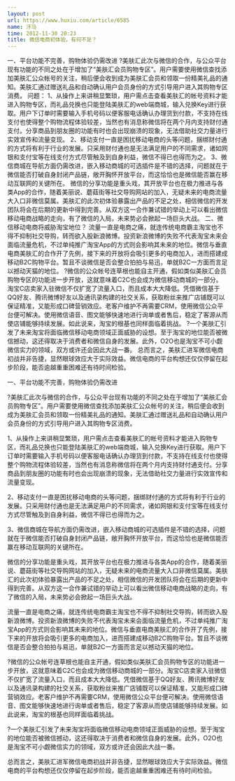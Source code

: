 ```yaml
---
layout: post
url: https://www.huxiu.com/article/6585
name: 汗马
time: 2012-11-30 20:23
title: 微信电商初体验，有何不足？
---
```

一、平台功能不完善，购物体验仍需改进 ?美肤汇此次与微信的合作，与公众平台现有功能的不同之处在于增加了“美肤汇会员购物专区”。用户需要使用微信查找添加美肤汇公众帐号的关注，稍后便会收到成为美肤汇会员和领取一份精美礼品的通知。美肤汇通过赠送礼品和自动确认用户会员身份的方式引导用户进入其购物专区消费。 问题： 1、从操作上来讲稍显繁琐，用户需点击查看美肤汇的帐号资料才能进入购物专区，而礼品兑换也只能登陆美肤汇的web端商城，输入兑换Key进行获取。用户下订单时需要输入手机号码以便客服电话确认办理货到付款，不支持在线支付也使得整个购物流程体验较差，当然也有消息称微信将在两个月内支持财付通支付。分享商品到朋友圈的功能有时也会出现崩溃的现象，无法借助社交力量进行实效宣传和流量变现。 2、移动支付一直是困扰移动电商的头等问题，捆绑财付通的方式将有利于行业的发展。只采用财付通也是无法满足用户的不同需求，诸如网银和支付宝等在线支付方式尽管触及到自身利益，微信不得已也得而为之。 3、微信商城在导航方面仍需改进，嵌入移动商城的可选插件是不错的选择，问题就在于微信能否打破自身封闭产品链，敞开胸怀开放平台，而这恰恰也是微信能否赢在移动互联网的关键所在。 微信的分享功能是重头戏，其开放平台也在极力推进与各类App的合作，随着美丽说、蘑菇街等社交导购网站的加入，无疑未来的电商流量大入口非微信莫属。美肤汇的此次初体验暴露出产品的不足之处，相信微信的开发团队将会在后期的更新中得到完善。从双方这一合作兼试错的举动上可以看出微信移动电商战略的走向，有了微信的入局，未来势必会掀起一场巨头大战。 二、微信移动电商将威胁淘宝地位？ 流量一直是电商之痛，就连传统电商霸主淘宝也不得不抑制社交导购，转而欲入股新浪微博。投资新浪微博的失败不代表淘宝未来会面临流量危机，不过单纯推广淘宝App的方式则会影响其未来的地位。微信与垂直电商美肤汇的合作开了先例，接下来的开放将会吸引更多的电商加入，进而搭建成移动B2C购物平台。暂且不谈微信是否会整合拍拍与易迅，单就B2C一方面而言足以撼动天猫的地位。 ?微信的公众帐号连草根也能自主开通，假如类似美肤汇会员购物专区的功能进一步开放，这就意味着C2C也会成为微信移动商城的一部分。淘宝C店卖家入驻微信不仅扩宽了流量入口，而且成本大大降低。凭借微信基于QQ好友、腾讯微博好友以及通讯录构建的社交关系，获取粉丝来推广店铺既可以保证精准，又能形成口碑营销效应。老客户维护不再需要CRM，使用微信公众平台便可解决。使用微信语音、图文能够快速地进行询单或者售后，稳定了客源从而使店铺能够持续发展。如此说来，淘宝的根基也同样面临着挑战。 ?一个美肤汇引发了未来淘宝将面临微信移动电商领域正面威胁的设想。至于淘宝的地位能否被微信撼动，这还得取决于消费者和微信自身的发展。此外，O2O也是淘宝不可小觑微信实力的领域，双方或许还会因此大战一番。 总而言之，美肤汇进军微信电商初战并非告捷，显然眼球效应大于实际效益。微信电商的平台构想还仅仅停留在起步阶段，能否逾越重重困难还有待时间检验。

一、平台功能不完善，购物体验仍需改进

?美肤汇此次与微信的合作，与公众平台现有功能的不同之处在于增加了“美肤汇会员购物专区”。用户需要使用微信查找添加美肤汇公众帐号的关注，稍后便会收到成为美肤汇会员和领取一份精美礼品的通知。美肤汇通过赠送礼品和自动确认用户会员身份的方式引导用户进入其购物专区消费。

1、从操作上来讲稍显繁琐，用户需点击查看美肤汇的帐号资料才能进入购物专区，而礼品兑换也只能登陆美肤汇的web端商城，输入兑换Key进行获取。用户下订单时需要输入手机号码以便客服电话确认办理货到付款，不支持在线支付也使得整个购物流程体验较差，当然也有消息称微信将在两个月内支持财付通支付。分享商品到朋友圈的功能有时也会出现崩溃的现象，无法借助社交力量进行实效宣传和流量变现。

2、移动支付一直是困扰移动电商的头等问题，捆绑财付通的方式将有利于行业的发展。只采用财付通也是无法满足用户的不同需求，诸如网银和支付宝等在线支付方式尽管触及到自身利益，微信不得已也得而为之。

3、微信商城在导航方面仍需改进，嵌入移动商城的可选插件是不错的选择，问题就在于微信能否打破自身封闭产品链，敞开胸怀开放平台，而这恰恰也是微信能否赢在移动互联网的关键所在。

微信的分享功能是重头戏，其开放平台也在极力推进与各类App的合作，随着美丽说、蘑菇街等社交导购网站的加入，无疑未来的电商流量大入口非微信莫属。美肤汇的此次初体验暴露出产品的不足之处，相信微信的开发团队将会在后期的更新中得到完善。从双方这一合作兼试错的举动上可以看出微信移动电商战略的走向，有了微信的入局，未来势必会掀起一场巨头大战。

流量一直是电商之痛，就连传统电商霸主淘宝也不得不抑制社交导购，转而欲入股新浪微博。投资新浪微博的失败不代表淘宝未来会面临流量危机，不过单纯推广淘宝App的方式则会影响其未来的地位。微信与垂直电商美肤汇的合作开了先例，接下来的开放将会吸引更多的电商加入，进而搭建成移动B2C购物平台。暂且不谈微信是否会整合拍拍与易迅，单就B2C一方面而言足以撼动天猫的地位。

?微信的公众帐号连草根也能自主开通，假如类似美肤汇会员购物专区的功能进一步开放，这就意味着C2C也会成为微信移动商城的一部分。淘宝C店卖家入驻微信不仅扩宽了流量入口，而且成本大大降低。凭借微信基于QQ好友、腾讯微博好友以及通讯录构建的社交关系，获取粉丝来推广店铺既可以保证精准，又能形成口碑营销效应。老客户维护不再需要CRM，使用微信公众平台便可解决。使用微信语音、图文能够快速地进行询单或者售后，稳定了客源从而使店铺能够持续发展。如此说来，淘宝的根基也同样面临着挑战。

?一个美肤汇引发了未来淘宝将面临微信移动电商领域正面威胁的设想。至于淘宝的地位能否被微信撼动，这还得取决于消费者和微信自身的发展。此外，O2O也是淘宝不可小觑微信实力的领域，双方或许还会因此大战一番。

总而言之，美肤汇进军微信电商初战并非告捷，显然眼球效应大于实际效益。微信电商的平台构想还仅仅停留在起步阶段，能否逾越重重困难还有待时间检验。

